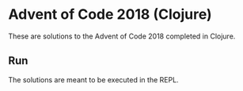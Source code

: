 # Advent of Code 2018 (Clojure)

These are solutions to the Advent of Code 2018 completed in Clojure. 

## Run

The solutions are meant to be executed in the REPL.

